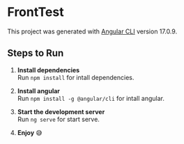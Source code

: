 # FrontTest

This project was generated with [Angular CLI](https://github.com/angular/angular-cli) version 17.0.9.

## Steps to Run

1. **Install dependencies**  
   Run `npm install` for intall dependencies.

1. **Install angular**  
Run `npm install -g @angular/cli` for intall angular.

2. **Start the development server**  
   Run `ng serve` for start serve.

3. **Enjoy** 😅

